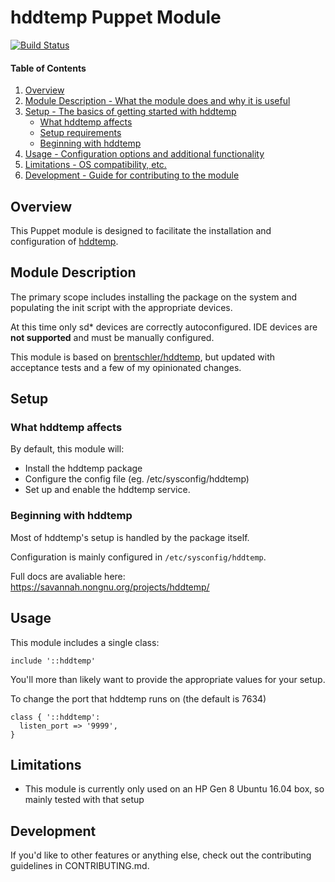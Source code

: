 # hddtemp Puppet Module
[![Build Status](https://secure.travis-ci.org/petems/petems-hddtemp.svg)](https://travis-ci.org/petems/petems-hddtemp)

#### Table of Contents

1. [Overview](#overview)
2. [Module Description - What the module does and why it is useful](#module-description)
3. [Setup - The basics of getting started with hddtemp](#setup)
    * [What hddtemp affects](#what-hddtemp-affects)
    * [Setup requirements](#setup-requirements)
    * [Beginning with hddtemp](#beginning-with-hddtemp)
4. [Usage - Configuration options and additional functionality](#usage)
5. [Limitations - OS compatibility, etc.](#limitations)
6. [Development - Guide for contributing to the module](#development)

## Overview

This Puppet module is designed to facilitate the installation and configuration of [hddtemp](https://savannah.nongnu.org/projects/hddtemp/).

## Module Description

The primary scope includes installing the package on the system and populating the init script with the appropriate devices.

At this time only sd* devices are correctly autoconfigured. IDE devices are **not supported** and must be manually configured.

This module is based on [brentschler/hddtemp](https://forge.puppet.com/brentschler/hddtemp), but updated with acceptance tests and a few of my opinionated changes.

## Setup

### What hddtemp affects

By default, this module will:
* Install the hddtemp package
* Configure the config file (eg. /etc/sysconfig/hddtemp)
* Set up and enable the hddtemp service.

### Beginning with hddtemp

Most of hddtemp's setup is handled by the package itself.

Configuration is mainly configured in `/etc/sysconfig/hddtemp`.

Full docs are avaliable here: https://savannah.nongnu.org/projects/hddtemp/

## Usage

This module includes a single class:
```puppet
include '::hddtemp'
```

You'll more than likely want to provide the appropriate values for your setup.

To change the port that hddtemp runs on (the default is 7634)
```puppet
class { '::hddtemp':
  listen_port => '9999',
}
```

## Limitations

* This module is currently only used on an HP Gen 8 Ubuntu 16.04 box, so mainly tested with that setup

## Development

If you'd like to other features or anything else, check out the contributing guidelines in CONTRIBUTING.md.
